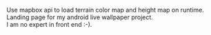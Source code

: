 Use mapbox api to load terrain color map and height map on runtime.  
Landing page for my android live wallpaper project.  
I am no expert in front end :-).   
